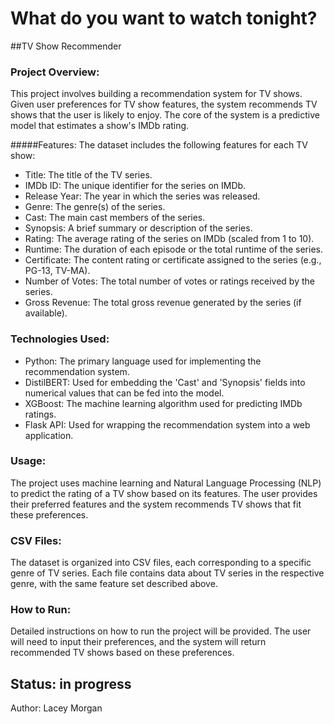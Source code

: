 # What do you want to watch tonight?
##TV Show Recommender

### Project Overview:
This project involves building a recommendation system for TV shows. Given user preferences for TV show features, the system recommends TV shows that the user is likely to enjoy. The core of the system is a predictive model that estimates a show's IMDb rating.

#####Features:
The dataset includes the following features for each TV show:
- Title: The title of the TV series.
- IMDb ID: The unique identifier for the series on IMDb.
- Release Year: The year in which the series was released.
- Genre: The genre(s) of the series.
- Cast: The main cast members of the series.
- Synopsis: A brief summary or description of the series.
- Rating: The average rating of the series on IMDb (scaled from 1 to 10).
- Runtime: The duration of each episode or the total runtime of the series.
- Certificate: The content rating or certificate assigned to the series (e.g., PG-13, TV-MA).
- Number of Votes: The total number of votes or ratings received by the series.
- Gross Revenue: The total gross revenue generated by the series (if available).

### Technologies Used:
- Python: The primary language used for implementing the recommendation system.
- DistilBERT: Used for embedding the 'Cast' and 'Synopsis' fields into numerical values that can be fed into the model.
- XGBoost: The machine learning algorithm used for predicting IMDb ratings.
- Flask API: Used for wrapping the recommendation system into a web application.

### Usage:
The project uses machine learning and Natural Language Processing (NLP) to predict the rating of a TV show based on its features. The user provides their preferred features and the system recommends TV shows that fit these preferences.

### CSV Files:
The dataset is organized into CSV files, each corresponding to a specific genre of TV series. Each file contains data about TV series in the respective genre, with the same feature set described above.

### How to Run:
Detailed instructions on how to run the project will be provided. The user will need to input their preferences, and the system will return recommended TV shows based on these preferences.

## Status: in progress

Author: Lacey Morgan





